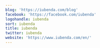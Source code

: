 ```yaml
---
blog: 'https://iubenda.com/blog'
facebook: 'https://facebook.com/iubenda'
logohandle: iubenda
sort: iubenda
title: iubenda
twitter: iubenda
website: 'https://www.iubenda.com/en/'
---
```

